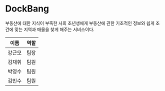 # DockBang
부동산에 대한 지식이 부족한 사회 초년생에게 부동산에 관한 기초적인 정보와 쉽게 조건에 맞는 지역과 매물을 찾게 해주는 서비스이다. 

|이름|역할|
|:---:|:---:|
|강근모|팀장| 
|김재휘|팀원|
|박영수|팀원|
|김민수|팀원|
